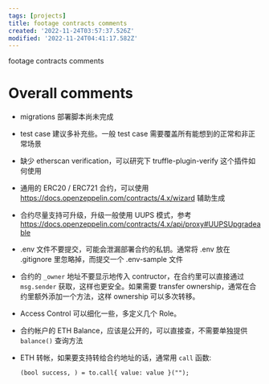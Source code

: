 ```yaml
---
tags: [projects]
title: footage contracts comments
created: '2022-11-24T03:57:37.526Z'
modified: '2022-11-24T04:41:17.582Z'
---
```


footage contracts comments

# Overall comments

- migrations 部署脚本尚未完成

- test case 建议多补充些。一般 test case 需要覆盖所有能想到的正常和非正常场景

- 缺少 etherscan verification，可以研究下 truffle-plugin-verify 这个插件如何使用

- 通用的 ERC20 / ERC721 合约，可以使用 https://docs.openzeppelin.com/contracts/4.x/wizard 辅助生成

- 合约尽量支持可升级，升级一般使用 UUPS 模式，参考 https://docs.openzeppelin.com/contracts/4.x/api/proxy#UUPSUpgradeable

- .env 文件不要提交，可能会泄漏部署合约的私钥。通常将 .env 放在 .gitignore 里忽略掉，而提交一个 .env-sample 文件

- 合约的 `_owner` 地址不要显示地传入 contructor，在合约里可以直接通过 `msg.sender` 获取，这样也更安全。如果需要 transfer ownership，通常在合约里额外添加一个方法，这样 ownership 可以多次转移。

- Access Control 可以细化一些，多定义几个 Role。

- 合约帐户的 ETH Balance，应该是公开的，可以直接查，不需要单独提供 `balance()` 查询方法

- ETH 转帐，如果要支持转给合约地址的话，通常用 `call` 函数: 
  ```sol
  (bool success, ) = to.call{ value: value }("");
  ```






